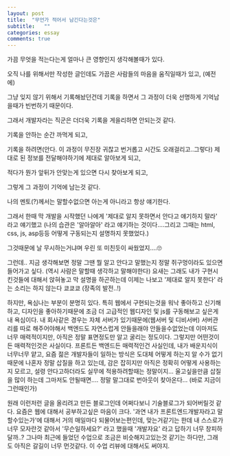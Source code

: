 ```yaml
---
layout: post
title:  "무언가 적어서 남긴다는것은"
subtitle:   ""
categories: essay
comments: true
---
```




가끔 무엇을 적는다는게 얼마나 큰 영향인지 생각해볼때가 있다. 

오직 나를 위해서만 작성한 글인데도 가끔은 사람들의 마음을 움직일때가 있고, (예전에)

그냥 잊지 않기 위해서 기록해놨던건데 기록을 하면서 그 과정이 더욱 선명하게 기억남을때가 빈번하기 때문이다. 

그래서 개발자라는 직군은 더더욱 기록을 게을리하면 안되는것 같다. 

기록을 안하는 순간 까먹게 되고, 

기록을 하려면(안다. 이 과정이 무진장 귀찮고 번거롭고 시간도 오래걸리고..그렇다) 제대로 된 정보를 전달해야하기에 제대로 알아보게 되고, 

적다가 뭔가 앞뒤가 안맞는게 있으면 다시 찾아보게 되고, 

그렇게 그 과정이 기억에 남는것 같다. 



나의 멘토(?)께서는 말할수없으면 아는게 아니라고 항상 얘기한다. 

그래서 한때 막 개발을 시작했던 나에게 '제대로 알지 못하면서 안다고 얘기하지 말라' 라고 얘기했고 (나의 습관은 '알아알아' 라고 얘기하는 것이다....그리고 그때는 html, css, js, asp등등 어떻게 구동되는지 설명하지 못했었다.)

그것때문에 날 무시하는거냐며 우린 또 미친듯이 싸웠었지....🙄



그런데.. 지금 생각해보면 정말 그땐 뭘 알고 안다고 말했는지 정말 쥐구멍이라도 있으면 들어가고 싶다. (역시 사람은 말할때 생각하고 말해야한다) 요새는 그래도 내가 구현시킨것들에 대해서 앉혀놓고 막 설명을 하곤하는데 이제는 나보고 '제대로 알지 못한다' 라는 소리는 하지 않는다 쿄쿄쿄 (장족의 발전..!)



하지만, 욕심나는 부분이 분명히 있다. 특히 웹에서 구현되는것을 워낙 좋아하고 신기해하고, 디자인을 좋아하기때문에 조금 더 고급적인 웹디자인 및 js를 구동해보고 싶은게 내 욕심이다. 내 회사같은 경우는 자체 서버가 있기때문에(웹서버 및 디비서버) 서버관리를 따로 해주어야해서 백엔드도 자연스럽게 안들을래야 안들을수없었는데 이마저도 너무 매력적이지만, 아직은 정말 표면정도만 알고 굴리는 정도이다. 그렇지만 어떤것이든 매력적인것은 사실이다. 프론트든 백엔드든 매력적인건 사실인데, 내가 배운지식이 너무너무 얕고, 요즘 젊은 개발자들이 일하는 방식은 도대체 어떻게 하는지 알 수가 없기때문에 나혼자 정말 삽질을 하고 있는데, 감은 잡히지만 아직은 정확히 어떻게 사용하는지 모르고, 설령 안다고하더라도 실무에 적용하려할때는 정말이지... 울고싶을만큼 삽질을 많이 하는데 그마저도 안될때면.... 정말 말그대로 번아웃이 찾아온다... (바로 지금이 그런때인가)



원래 이런저런 글을 올리려고 만든 블로그인데 어쩌다보니 기술블로그가 되어버릴것 같다. 요즘은 웹에 대해서 공부하고싶은 마음이 크다. '과연 내가 프론트엔드개발자라고 말할수있는가'에 대해서 거의 매일마다 되물어보는편인데, 맞는거같기는 한데 내 스스로가 너무 모자란것 같아서 '무슨일하세요?' 라고 했을때 '개발자요' 라고 답하기 너무 창피하달까..? 그나마 최근에 들었던 수업으로 조금은 비슷해지고있는것 같기는 하다만, 그래도 아직은 갈길이 너무 먼것같다. 이 수업 리뷰에 대해서도 써야지.



